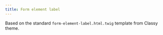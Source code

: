 ```yaml
---
title: Form element label
---
```


Based on the standard `form-element-label.html.twig` template from Classy theme.
